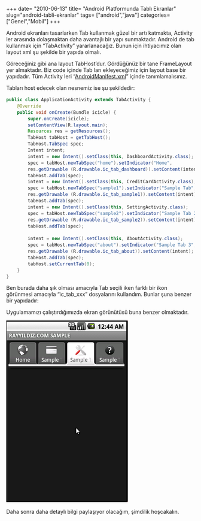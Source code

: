 +++
date= "2010-06-13"
title= "Android Platformunda Tablı Ekranlar"
slug="android-tabli-ekranlar"
tags= ["android","java"]
categories= ["Genel","Mobil"]
+++


Android ekranları tasarlarken Tab kullanmak güzel bir artı katmakta, Activity ler arasında dolaşmaktan daha avantajlı bir yapı sunmaktadır. Android de tab kullanmak için “TabActivity” yararlanacağız. Bunun için ihtiyacımız olan layout xml şu şekilde bir yapıda olmalı.


Göreceğiniz gibi ana layout TabHost’dur. Gördüğünüz bir tane FrameLayout yer almaktadır. Biz code içinde Tab ları ekleyeceğimiz için layout base bir yapıdadır. Tüm Activity leri “[AndroidManifest.xml](http://developer.android.com/guide/topics/manifest/manifest-intro.html)” içinde tanımlamalısınız.

Tabları host edecek olan nesnemiz ise şu şekildedir:

```java
public class ApplicationActivity extends TabActivity {
	@Override
	public void onCreate(Bundle icicle) {
		super.onCreate(icicle);
		setContentView(R.layout.main);
		Resources res = getResources();
		TabHost tabHost = getTabHost();
		TabHost.TabSpec spec;
		Intent intent;
		intent = new Intent().setClass(this, DashboardActivity.class);
		spec = tabHost.newTabSpec("home").setIndicator("Home",
		res.getDrawable (R.drawable.ic_tab_dashboard)).setContent(intent);
		tabHost.addTab(spec);
		intent = new Intent().setClass(this, CreditCardActivity.class);
		spec = tabHost.newTabSpec("sample1").setIndicator("Sample Tab",
		res.getDrawable (R.drawable.ic_tab_sample1)).setContent(intent);
		tabHost.addTab(spec);
		intent = new Intent().setClass(this, SettingActivity.class);
		spec = tabHost.newTabSpec("sample2").setIndicator("Sample Tab 2",
		res.getDrawable (R.drawable.ic_tab_sample2)).setContent(intent);
		tabHost.addTab(spec);

		intent = new Intent().setClass(this, AboutActivity.class);
		spec = tabHost.newTabSpec("about").setIndicator("Sample Tab 3",
		res.getDrawable (R.drawable.ic_tab_about)).setContent(intent);
		tabHost.addTab(spec);
		tabHost.setCurrentTab(0);
	}
}
```

Ben burada daha şık olması amacıyla Tab seçili iken farklı bir ikon görünmesi amacıyla “ic_tab_xxx” dosyalarını kullandım. Bunlar şuna benzer bir yapıdadır: 

Uygulamamızı çalıştırdığımızda ekran görünütüsü buna benzer olmaktadır.

![Android Sample Tab](/images/android_sample_tab21.png)

Daha sonra daha detaylı bilgi paylaşıyor olacağım, şimdilik hoşcakalın.